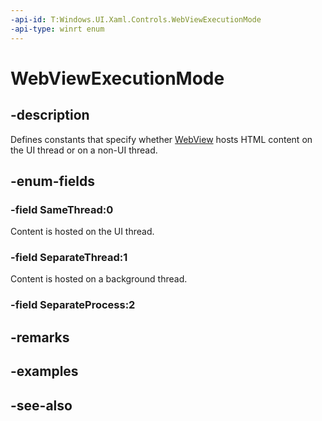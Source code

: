 ```yaml
---
-api-id: T:Windows.UI.Xaml.Controls.WebViewExecutionMode
-api-type: winrt enum
---
```


<!-- Enumeration syntax
public enum Windows.UI.Xaml.Controls.WebViewExecutionMode : int
-->

# WebViewExecutionMode

## -description
Defines constants that specify whether [WebView](webview.md) hosts HTML content on the UI thread or on a non-UI thread.

## -enum-fields
### -field SameThread:0
Content is hosted on the UI thread.

### -field SeparateThread:1
Content is hosted on a background thread.


### -field SeparateProcess:2


## -remarks

## -examples

## -see-also
